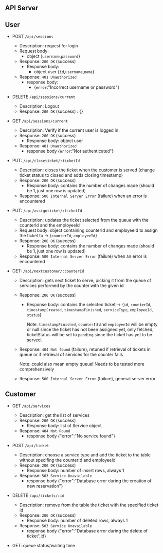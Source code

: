 ## API Server

## User
- POST `/api/sessions`
  - Description: request for login
  - Request body:
    - object {`username`,`password`}
  - Response: `200 OK` (success)
    - Response body:
      - object user {`id`,`username`,`name`}
  - Response: `401 Unauthorized`
    - response body:
      - {`error`:"Incorrect username or password"}

- DELETE `/api/sessions/current`
  - Description: Logout
  - Response: `200 OK` (success) : {}

- GET `/api/sessions/current`
  - Description: Verify if the current user is logged in.
  - Response: `200 OK` (success)
    - Response body: object user
  - Response: `401 Unauthorized`
    - response body {`error`:"Not authenticated"}

- PUT: `/api/closeticket/:ticketId`
  - Description: closes the ticket when the customer is served (change ticket status to closed and adds closing timestamp)
  - Response: `200 OK` (success)
    - Response body:  contains the number of changes made (should be 1, just one row is updated)
  - Response: `500 Internal Server Error` (failure) when an error is encountered

- PUT: `/api/assignticket/:ticketId`
  - Description: updates the ticket selected from the queue with the counterId and the employeeId
  - Request body: object containing counterId and employeeId to assign the ticket to -> {`counterId`, `employeeId`}
  - Response: `200 OK` (success)
    - Response body:  contains the number of changes made (should be 1, just one row is updated)
  - Response: `500 Internal Server Error` (failure) when an error is encountered
  
- GET: `/api/nextcustomer/:counterId`
  - Description: gets next ticket to serve, picking it from the queue of services performed by the counter with the given id
  - Response: `200 OK` (success)
    - Response body: contains the selected ticket -> {`id`, `counterId`, `timestampCreated`, `timestampFinished`, `serviceType`, `employeeId`, `status`}

      Note: `timestampFinished`, `counterId` and `employeeId` will be empty or null since the ticket has not been assigned yet, only fetched; ticketStatus will be set to `pending` since the ticket has yet to be served.
  - Response: `404 Not found` (failure), retuned if retrieval of tickets in queue or if retrieval of services for the counter fails

    Note: could also mean empty queue! Needs to be tested more comprehensively
  - Response: `500 Internal Server Error` (failure), general server error 


## Customer
- GET `/api/services`
  - Description: get the list of services
  - Response: `200 OK` (success)
    - Response body: list of Service object 
  - Response: `404 Not Found`
    - response body {"error":"No service found"}

- POST `/api/ticket`
  - Description: choose a service type and add the ticket to the table without specifing the counterId and employeeId
  - Response: `200 OK` (success)
    - Response body: number of insert rows, always 1
  - Response: `503 Service Unavailable`
    - response body {"error":"Database error during the creation of new reservation"}

- DELETE `/api/tickets/:id`
  - Description: remove from the table the ticket with the specified ticket id
  - Response: `200 OK` (success)
    - Response body: number of deleted rows, always 1
  - Response: `503 Service Unavailable`
     - response body {"error":"Database error during the delete of ticket",id}


- GET: queue status/waiting time 